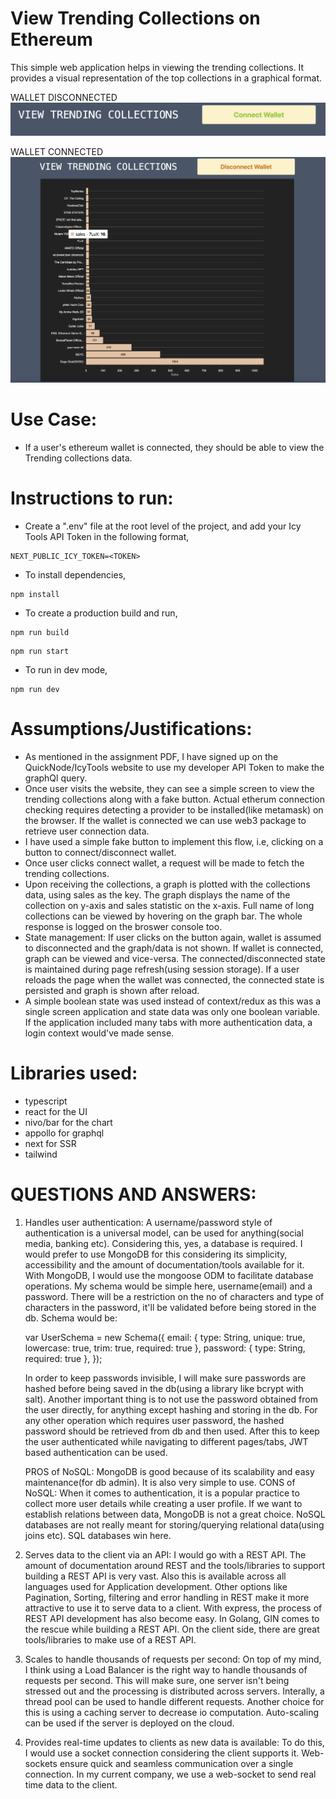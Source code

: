 # View Trending Collections on Ethereum

This simple web application helps in viewing the trending collections. It provides a visual representation of the top collections in a graphical format.

WALLET DISCONNECTED
![Alt text](/screenshots/Disconnected.png?raw=true "Wallet Disconnected")

WALLET CONNECTED
![Alt text](/screenshots/Connected.png?raw=true "Wallet Connected")

# Use Case:

- If a user's ethereum wallet is connected, they should be able to view the Trending collections data.

# Instructions to run:

- Create a ".env" file at the root level of the project, and add your Icy Tools API Token in the following format,

```
NEXT_PUBLIC_ICY_TOKEN=<TOKEN>
```

- To install dependencies,

```
npm install
```

- To create a production build and run,

```
npm run build
```

```
npm run start
```

- To run in dev mode,

```
npm run dev
```

# Assumptions/Justifications:

- As mentioned in the assignment PDF, I have signed up on the QuickNode/IcyTools website to use my developer API Token to make the graphQl query.
- Once user visits the website, they can see a simple screen to view the trending collections along with a fake button. Actual etherum connection checking requires detecting a provider to be installed(like metamask) on the browser. If the wallet is connected we can use web3 package to retrieve user connection data.
- I have used a simple fake button to implement this flow, i.e, clicking on a button to connect/disconnect wallet.
- Once user clicks connect wallet, a request will be made to fetch the trending collections.
- Upon receiving the collections, a graph is plotted with the collections data, using sales as the key. The graph displays the name of the collection on y-axis and sales statistic on the x-axis. Full name of long collections can be viewed by hovering on the graph bar. The whole response is logged on the broswer console too.
- State management: If user clicks on the button again, wallet is assumed to disconnected and the graph/data is not shown. If wallet is connected, graph can be viewed and vice-versa. The connected/disconnected state is maintained during page refresh(using session storage). If a user reloads the page when the wallet was connected, the connected state is persisted and graph is shown after reload.
- A simple boolean state was used instead of context/redux as this was a single screen application and state data was only one boolean variable. If the application included many tabs with more authentication data, a login context would've made sense.

# Libraries used:

- typescript
- react for the UI
- nivo/bar for the chart
- appollo for graphql
- next for SSR
- tailwind

# QUESTIONS AND ANSWERS:

1. Handles user authentication:
   A username/password style of authentication is a universal model, can be used for anything(social media, banking etc). Considering this, yes, a database is required. I would prefer to use MongoDB for this considering its simplicity, accessibility and the amount of documentation/tools available for it. With MongoDB, I would use the mongoose ODM to facilitate database operations. My schema would be simple here, username(email) and a password. There will be a restriction on the no of characters and type of characters in the password, it'll be validated before being stored in the db. Schema would be:

   var UserSchema = new Schema({
   email: {
   type: String,
   unique: true,
   lowercase: true,
   trim: true,
   required: true
   },
   password: {
   type: String,
   required: true
   },
   });

   In order to keep passwords invisible, I will make sure passwords are hashed before being saved in the db(using a library like bcrypt with salt). Another important thing is to not use the password obtained from the user directly, for anything except hashing and storing in the db. For any other operation which requires user password, the hashed password should be retrieved from db and then used. After this to keep the user authenticated while navigating to different pages/tabs, JWT based authentication can be used.

   PROS of NoSQL: MongoDB is good because of its scalability and easy maintenance(for db admin). It is also very simple to use.
   CONS of NoSQL: When it comes to authentication, it is a popular practice to collect more user details while creating a user profile. If we want to establish relations between data, MongoDB is not a great choice. NoSQL databases are not really meant for storing/querying relational data(using joins etc). SQL databases win here.

2. Serves data to the client via an API:
   I would go with a REST API. The amount of documentation around REST and the tools/libraries to support building a REST API is very vast. Also this is available across all languages used for Application development. Other options like Pagination, Sorting, filtering and error handling in REST make it more attractive to use it to serve data to a client.
   With express, the process of REST API development has also become easy. In Golang, GIN comes to the rescue while building a REST API. On the client side, there are great tools/libraries to make use of a REST API.

3. Scales to handle thousands of requests per second:
   On top of my mind, I think using a Load Balancer is the right way to handle thousands of requests per second. This will make sure, one server isn't being stressed out and the processing is distributed across servers. Interally, a thread pool can be used to handle different requests. Another choice for this is using a caching server to decrease io computation. Auto-scaling can be used if the server is deployed on the cloud.

4. Provides real-time updates to clients as new data is available:
   To do this, I would use a socket connection considering the client supports it. Web-sockets ensure quick and seamless communication over a single connection. In my current company, we use a web-socket to send real time data to the client.
